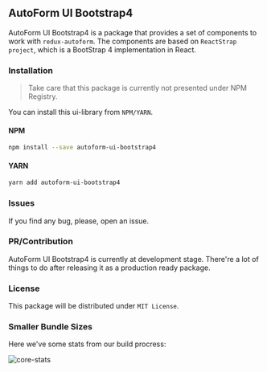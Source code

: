 ## AutoForm UI Bootstrap4

AutoForm UI Bootstrap4 is a package that provides a set of components to work with `redux-autoform`. The components are based on `ReactStrap project`, which is a BootStrap 4 implementation in React.

### Installation

> Take care that this package is currently not presented under NPM Registry.

You can install this ui-library from `NPM/YARN`.

#### NPM

```bash
npm install --save autoform-ui-bootstrap4
```

#### YARN

```bash
yarn add autoform-ui-bootstrap4
```

### Issues

If you find any bug, please, open an issue.

### PR/Contribution

AutoForm UI Bootstrap4 is currently at development stage. There're a lot of things to do after releasing it as a production ready package.

### License

This package will be distributed under `MIT License`.

### Smaller Bundle Sizes

Here we've some stats from our build procress:

![core-stats](https://raw.githubusercontent.com/JonatanSalas/autoform-next/master/art/autoform-ui-bootstrap4.png)
